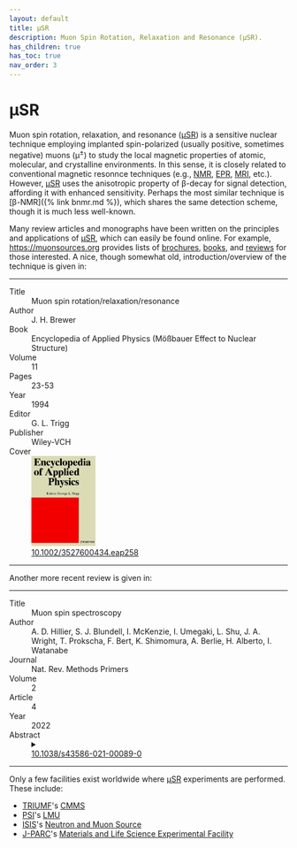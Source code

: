 ```yaml
---
layout: default
title: μSR
description: Muon Spin Rotation, Relaxation and Resonance (μSR).
has_children: true
has_toc: true
nav_order: 3
---
```


# μSR

Muon spin rotation, relaxation, and resonance ([μSR]) is a sensitive nuclear
technique employing implanted spin-polarized (usually positive, sometimes
negative) muons (μ<sup>±</sup>) to study the local magnetic properties of
atomic, molecular, and crystalline environments. In this sense, it is closely
related to conventional magnetic resonnce techniques
(e.g., [NMR], [EPR], [MRI], etc.).
However, [μSR] uses the anisotropic property of β-decay for signal detection,
affording it with enhanced sensitivity.
Perhaps the most similar technique is [β-NMR]({% link bnmr.md %}), which shares
the same detection scheme, though it is much less well-known.

Many review articles and monographs have been written on the principles and
applications of [μSR], which can easily be found online.
For example, <https://muonsources.org> provides lists of
[brochures](https://muonsources.org/resources/usr-literature/brochures/),
[books](https://muonsources.org/resources/usr-literature/books/),
and
[reviews](https://muonsources.org/resources/usr-literature/reviews/)
for those interested.
A nice, though somewhat old, introduction/overview of the technique is given in:

---

<dl>
    <dt>Title</dt>
        <dd>Muon spin rotation/relaxation/resonance</dd>
    <dt>Author</dt>
        <dd>J. H. Brewer</dd>
    <dt>Book</dt>
        <dd>Encyclopedia of Applied Physics (Mößbauer Effect to Nuclear Structure)</dd>
    <dt>Volume</dt>
        <dd>11</dd>
    <dt>Pages</dt>
        <dd>23-53</dd>
    <dt>Year</dt>
        <dd>1994</dd>
    <dt>Editor</dt>
        <dd>G. L. Trigg</dd>
    <dt>Publisher</dt>
        <dd>Wiley-VCH</dd>
    <dt>Cover</dt>
        <dd><img src="/assets/images/eap_textbook_cover.jpg" width="25%"></dd>
    <dt><i class="ai ai-doi"></i></dt>
        <dd><a href="https://doi.org/10.1002/3527600434.eap258">10.1002/3527600434.eap258</a></dd>
</dl>

---

Another more recent review is given in:

---

<dl>
    <dt>Title</dt>
        <dd>Muon spin spectroscopy</dd>
    <dt>Author</dt>
        <dd>A. D. Hillier, S. J. Blundell, I. McKenzie, I. Umegaki, L. Shu, J. A. Wright, T. Prokscha, F. Bert, K. Shimomura, A. Berlie, H. Alberto, I. Watanabe</dd>
    <dt>Journal</dt>
        <dd>Nat. Rev. Methods Primers</dd>
    <dt>Volume</dt>
        <dd>2</dd>
    <dt>Article</dt>
        <dd>4</dd>
    <dt>Year</dt>
        <dd>2022</dd>
    <dt>Abstract</dt>
        <dd>
        <details>
        <summary></summary>
        Muons are particles with a spin of ½ that can be implanted into a wide
        range of condensed matter materials to act as a local probe of the
        surrounding atomic environment. Measurement of the muon’s precession and
        relaxation provides an insight into how it interacts with its local
        environment. From this, unique information is obtained about the static
        and dynamic properties of the material of interest. This has enabled
        muon spin spectroscopy, more commonly known as muon spin
        rotation/relaxation/resonance (μSR), to develop into a powerful tool to
        investigate material properties such as fundamental magnetism,
        superconductivity and functional materials. Alongside this, μSR may be
        used to study, for example, energy storage materials, ionic diffusion in
        potential batteries, the dynamics of soft matter, free radical
        chemistry, reaction kinetics, semiconductors, advanced manufacturing and
        cultural artefacts. This Primer is intended as an introductory article
        and introduces the μSR technique, the typical results obtained and some
        recent advances across various fields. Data reproducibility and
        limitations are also discussed, before highlighting promising future
        developments.
        </details>
        </dd>
    <dt><i class="ai ai-doi"></i></dt>
        <dd><a href="https://doi.org/10.1038/s43586-021-00089-0">10.1038/s43586-021-00089-0</a></dd>
</dl>

---

Only a few facilities exist worldwide where [μSR] experiments are performed.
These include:

- [TRIUMF]'s [CMMS]
- [PSI]'s [LMU]
- [ISIS]'s [Neutron and Muon Source]
- [J-PARC]'s [Materials and Life Science Experimental Facility]


[μSR]: https://en.wikipedia.org/wiki/Muon_spin_spectroscopy
[NMR]: https://en.wikipedia.org/wiki/Nuclear_magnetic_resonance
[EPR]: https://en.wikipedia.org/wiki/Electron_paramagnetic_resonance
[MRI]: https://en.wikipedia.org/wiki/Magnetic_resonance_imaging

[TRIUMF]: https://www.triumf.ca/
[CMMS]: https://cmms.triumf.ca/

[PSI]: https://www.psi.ch/en
[LMU]: https://www.psi.ch/en/lmu

[J-PARC]: https://j-parc.jp/researcher/index-e.html
[Materials and Life Science Experimental Facility]: https://j-parc.jp/researcher/MatLife/en/instrumentation/ms.html

[ISIS]: https://www.isis.stfc.ac.uk/Pages/home.aspx
[Neutron and Muon Source]: https://www.isis.stfc.ac.uk/Pages/Muon-spectroscopy.aspx
